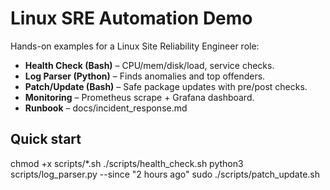 # Linux SRE Automation Demo

Hands-on examples for a Linux Site Reliability Engineer role:

- **Health Check (Bash)** – CPU/mem/disk/load, service checks.  
- **Log Parser (Python)** – Finds anomalies and top offenders.  
- **Patch/Update (Bash)** – Safe package updates with pre/post checks.  
- **Monitoring** – Prometheus scrape + Grafana dashboard.  
- **Runbook** – docs/incident_response.md

## Quick start
chmod +x scripts/*.sh
./scripts/health_check.sh
python3 scripts/log_parser.py --since "2 hours ago"
sudo ./scripts/patch_update.sh
